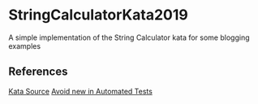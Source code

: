 # StringCalculatorKata2019

A simple implementation of the String Calculator kata for some blogging examples

## References

[Kata Source](https://github.com/ardalis/kata-catalog/blob/master/katas/String%20Calculator.md)
[Avoid new in Automated Tests](https://ardalis.com/minimize-new-in-automated-tests)
